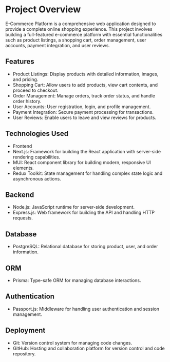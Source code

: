 
# Project Overview
E-Commerce Platform is a comprehensive web application designed to provide a complete online shopping experience. This project involves building a full-featured e-commerce platform with essential functionalities such as product listings, a shopping cart, order management, user accounts, payment integration, and user reviews.

## Features
* Product Listings: Display products with detailed information, images, and pricing.
* Shopping Cart: Allow users to add products, view cart contents, and proceed to checkout.
* Order Management: Manage orders, track order status, and handle order history.
* User Accounts: User registration, login, and profile management.
* Payment Integration: Secure payment processing for transactions.
* User Reviews: Enable users to leave and view reviews for products.
## Technologies Used
* Frontend
* Next.js: Framework for building the React application with server-side rendering capabilities.
* MUI: React component library for building modern, responsive UI elements.
* Redux Toolkit: State management for handling complex state logic and asynchronous actions.
## Backend
* Node.js: JavaScript runtime for server-side development.
* Express.js: Web framework for building the API and handling HTTP requests.
## Database
* PostgreSQL: Relational database for storing product, user, and order information.
## ORM
* Prisma: Type-safe ORM for managing database interactions.
## Authentication
* Passport.js: Middleware for handling user authentication and session management.
## Deployment
* Git: Version control system for managing code changes.
* GitHub: Hosting and collaboration platform for version control and code repository.
